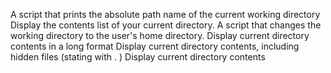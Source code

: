 A script that prints the absolute path name of the current working directory
Display the contents list of your current directory.
A script that changes the working directory to the user's home directory.
Display current directory contents in a long format
Display current directory contents, including hidden files (stating with . )
Display current directory contents
